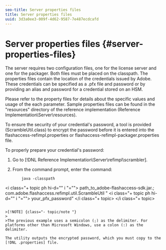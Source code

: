 ```yaml
---
seo-title: Server properties files
title: Server properties files
uuid: 3d3a0ee3-009f-4d62-9587-7e487ecdcafd
---
```


# Server properties files {#server-properties-files}

The server requires two configuration files, one for the license server and one for the packager. Both files must be placed on the classpath. The properties files contain the location of the credentials issued by Adobe. These credentials can be specified as a .pfx file and password or by providing an alias and password for a credential stored on an HSM.

Please refer to the property files for details about the specific values and usage of the each parameter. Sample properties files can be found in the "resources" directory of the reference implementation (Reference Implementation\Server\resources).

To ensure the security of your credential's password, a tool is provided (ScrambleUtil.class) to encrypt the password before it is entered into the flashaccess-refimpl.properties or flashaccess-refimpl-packager.properties file.

To properly prepare your credential's password:

1. Go to [!DNL Reference Implementation\Server\refimpl\scrambler]. 
1. From the command prompt, enter the command: 

   ```
       java -classpath  
<i class="+ topic ph hi-d="" i "="">
  path_to_adobe-flashaccess-sdk.jar.; 
        com.adobe.flashaccess.refimpl.util.ScrambleUtil " 
 <i class="+ topic ph hi-d="" i "="">
   your_pfx_password" 
 </i class="+ topic> 
</i class="+ topic>
   ```

>[!NOTE] {class="- topic/note "}
>
>The previous example uses a semicolon (;) as the delimiter. For platforms other than Microsoft Windows, use a colon (:) as the delimiter.

The utility outputs the encrypted password, which you must copy to the [!DNL .properties] file. 
